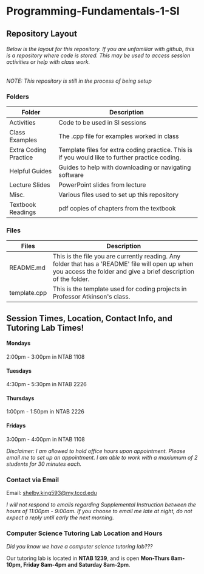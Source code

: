 # Programming-Fundamentals-1-SI

## Repository Layout
###### Below is the layout for this repository. If you are unfamiliar with github, this is a repository where code is stored. This may be used to access session activities or help with class work.

*NOTE: This repository is still in the process of being setup*


### Folders

|Folder                  |Description                                             |
|------------------------|--------------------------------------------------------|
|Activities              |Code to be used in SI sessions                          |
|Class Examples          |The .cpp file for examples worked in class              |
|Extra Coding Practice   |Template files for extra coding practice. This is if you would like to further practice coding. |
|Helpful Guides          |Guides to help with downloading or navigating software  |
|Lecture Slides          |PowerPoint slides from lecture                          |
|Misc.                   |Various files used to set up this repository            |
|Textbook Readings       |pdf copies of chapters from the textbook                |

### Files

|Files                   |Description                                                                       |
|------------------------|----------------------------------------------------------------------------------|
|README.md               |This is the file you are currently reading. Any folder that has a 'README' file will open up when you access the folder and give a brief description of the folder. |
|template.cpp |This is the template used for coding projects in Professor Atkinson's class. |

## Session Times, Location, Contact Info, and Tutoring Lab Times!
#### Mondays
2:00pm - 3:00pm in NTAB 1108
#### Tuesdays
4:30pm - 5:30pm in NTAB 2226
#### Thursdays
1:00pm - 1:50pm in NTAB 2226
#### Fridays
3:00pm - 4:00pm in NTAB 1108

*Disclaimer: I am allowed to hold office hours upon appointment. Please email me to set up an appointment. I am able to work with a maxiumum of 2 students for 30 minutes each.*

### Contact via Email
Email: shelby.king593@my.tccd.edu
 
*I will not respond to emails regarding Supplemental Instruction between the hours of 11:00pm - 9:00am. If you choose to email me late at night, do not expect a reply until early the next morning.*

### Computer Science Tutoring Lab Location and Hours
*Did you know we have a computer science tutoring lab???*
 
Our tutoring lab is located in __NTAB 1239__, and is open __Mon-Thurs 8am-10pm, Friday 8am-4pm and Saturday 8am-2pm__. 
